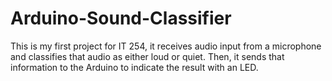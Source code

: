 # Arduino-Sound-Classifier
This is my first project for IT 254, it receives audio input from a microphone and classifies that audio as either loud or quiet. Then, it sends that information to the Arduino to indicate the result with an LED.
